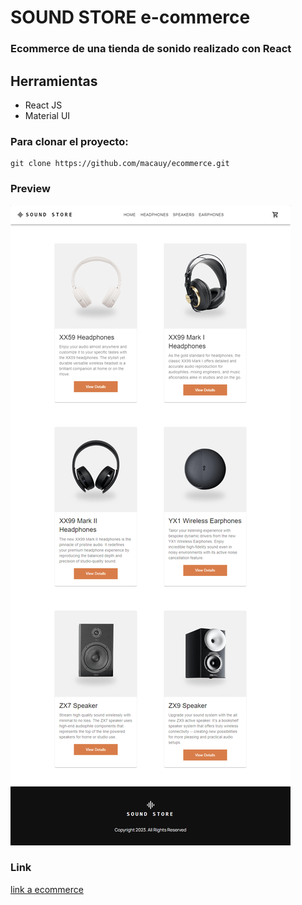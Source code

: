 # SOUND STORE e-commerce

### Ecommerce de una tienda de sonido realizado con React

## Herramientas

- React JS
- Material UI

### Para clonar el proyecto:

```
git clone https://github.com/macauy/ecommerce.git
```

### Preview

![](/public/Preview.png)

### Link

[link a ecommerce](https://vercel.com/macauy/ecommerce-nldd)
